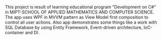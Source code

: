 This project is result of learning educational program "Development on C#" in MIPT-SCHOOL OF APPLIED MATHEMATICS AND COMPUTER SCIENCE.
The app uses WPF in MVVM pattern as View Model first composition to control all user actions.
Also app demonstrates some things like a work with SQL Database by using Entity Framework, Event-driven architecture, IoC-container and DI.
